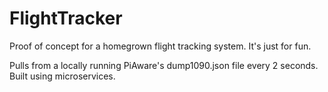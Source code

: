 # FlightTracker

Proof of concept for a homegrown flight tracking system. It's just for fun.

Pulls from a locally running PiAware's dump1090.json file every 2 seconds. Built using microservices.
